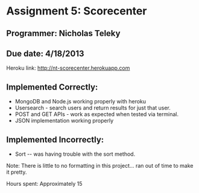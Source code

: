 Assignment 5: Scorecenter
=======================
Programmer: Nicholas Teleky
------------------------
Due date: 4/18/2013
------------------------

Heroku link:
http://nt-scorecenter.herokuapp.com

Implemented Correctly:
--------------------
* MongoDB and Node.js working properly with heroku
* Usersearch - search users and return results for just that user.
* POST and GET APIs - work as expected when tested via terminal.
* JSON implementation working properly

Implemented Incorrectly:
--------------------------
* Sort -- was having trouble with the sort method.

Note: There is little to no formatting in this project... ran out of time
to make it pretty.

Hours spent: Approximately 15
